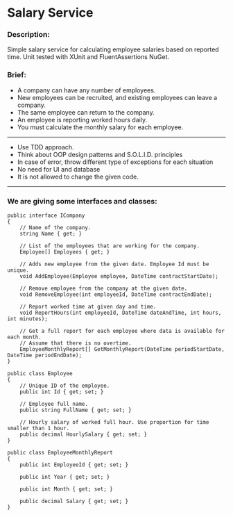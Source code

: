 # Salary Service

### Description:
Simple salary service for calculating employee salaries based on reported time. Unit tested with XUnit and FluentAssertions NuGet.

### Brief:
- A company can have any number of employees.
- New employees can be recruited, and existing employees can leave a company.
- The same employee can return to the company.
- An employee is reporting worked hours daily.
- You must calculate the monthly salary for each employee.
---
- Use TDD approach.
- Think about OOP design patterns and S.O.L.I.D. principles
- In case of error, throw different type of exceptions for each situation
- No need for UI and database
- It is not allowed to change the given code.
---
### We are giving some interfaces and classes:

```
public interface ICompany
{
    // Name of the company.
    string Name { get; }

    // List of the employees that are working for the company.
    Employee[] Employees { get; }

    // Adds new employee from the given date. Employee Id must be unique.
    void AddEmployee(Employee employee, DateTime contractStartDate);

    // Remove employee from the company at the given date.
    void RemoveEmployee(int employeeId, DateTime contractEndDate);

    // Report worked time at given day and time. 
    void ReportHours(int employeeId, DateTime dateAndTime, int hours, int minutes);

    // Get a full report for each employee where data is available for each month. 
    // Assume that there is no overtime.
    EmployeeMonthlyReport[] GetMonthlyReport(DateTime periodStartDate, DateTime periodEndDate);
}

public class Employee
{
    // Unique ID of the employee.
    public int Id { get; set; }

    // Employee full name.
    public string FullName { get; set; }

    // Hourly salary of worked full hour. Use proportion for time smaller than 1 hour.
    public decimal HourlySalary { get; set; }
}

public class EmployeeMonthlyReport
{
    public int EmployeeId { get; set; }

    public int Year { get; set; }

    public int Month { get; set; }

    public decimal Salary { get; set; }
}
```
